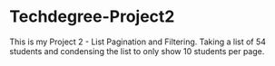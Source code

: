 # Techdegree-Project2
This is my Project 2 - List Pagination and Filtering.
Taking a list of 54 students and condensing the list to only show 10 students per page.
